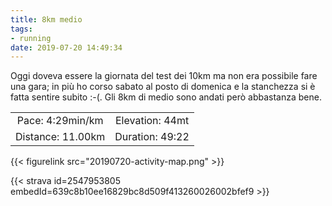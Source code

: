 ```yaml
---
title: 8km medio
tags:
- running
date: 2019-07-20 14:49:34
---
```

Oggi doveva essere la giornata del test dei 10km ma non era possibile fare una gara; in più ho corso sabato al posto di domenica e la stanchezza si è fatta sentire subito :-(.
Gli 8km di medio sono andati però abbastanza bene.

| | |
| :-: | :-: |
| Pace: 4:29min/km | Elevation: 44mt |
| Distance: 11.00km | Duration: 49:22 |



{{< figurelink src="20190720-activity-map.png" >}}


{{< strava id=2547953805 embedId=639c8b10ee16829bc8d509f413260026002bfef9 >}}
